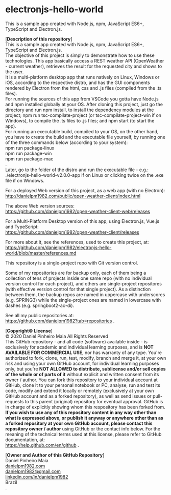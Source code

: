 # electronjs-hello-world
This is a sample app created with Node.js, npm, JavaScript ES6+, TypeScript and Electron.js.

[**Description of this repository**]<br>
This is a sample app created with Node.js, npm, JavaScript ES6+, TypeScript and Electron.js.<br>
The objective of this project is simply to demonstrate how to use these technologies. This app basically access a REST weather API (OpenWeather - current weather), retrieves the result for the requested city and shows to the user.<br>
It is a multi-platform desktop app that runs natively on Linux, Windows or iOS, according to the respective distro, and has the GUI components rendered by Electron from the html, css and .js files (compiled from the .ts files).<br>
For running the sources of this app from VSCode you gotta have Node.js and npm installed globally at your OS. After cloning this project, just go the directory and run npm install, to install the dependency modules at the project; npm run tsc-compilate-project (or tsc-compilate-project-win if on Windows), to compile the .ts files to .js files; and npm start (to start the app).<br>
For running an executable build, compiled to your OS, on the other hand, you have to create the build and the executable file yourself, by running one of the three commands below (according to your system):<br>
npm run package-linux<br>
npm run package-win<br>
npm run package-mac<br>
.<br>
Later, go to the folder of the distro and run the executable file - e.g.: ./electronjs-hello-world-v2.0.0-app if on Linux or clicking twice on the .exe file if on Windows.

For a deployed Web version of this project, as a web app (with no Electron):<br>
http://danielpm1982.com/public/open-weather-client/index.html

The above Web version sources:<br>
https://github.com/danielpm1982/open-weather-client-web/releases

For a Multi-Platform Desktop version of this app, using Electron.js, Vue.js and TypeScript:<br>
https://github.com/danielpm1982/open-weather-client/releases

For more about it, see the references, used to create this project, at:<br>
https://github.com/danielpm1982/electronjs-hello-world/blob/master/references.md

This repository is a single-project repo with Git version control.

Some of my repositories are for backup only, each of them being a collection of tens of projects inside one same repo (with no individual version control for each project), and others are single-project repositores (with effective version control for that single project). As a distinction between them, the backup repos are named in uppercase with underscores (e.g. SPRING3) while the single-project ones are named in lowercase with dashes (e.g. springboot2-ac-di).

See all my public repositories at:<br>
https://github.com/danielpm1982?tab=repositories .

[**Copyright© License**]<br>
© 2020 Daniel Pinheiro Maia All Rights Reserved<br>
This GitHub repository - and all code (software) available inside - is exclusively for academic and individual learning purposes, and is **NOT AVAILABLE FOR COMMERCIAL USE**, nor has warranty of any type. You're authorized to fork, clone, run, test, modify, branch and merge it, at your own risk and using your own GitHub account, for individual learning purposes only, but you're **NOT ALLOWED to distribute, sublicense and/or sell copies of the whole or of parts of it** without explicit and written consent from its owner / author. You can fork this repository to your individual account at GitHub, clone it to your personal notebook or PC, analyse, run and test its code, modify and extend it locally or remotely (exclusively at your own GitHub account and as a forked repository), as well as send issues or pull-requests to this parent (original) repository for eventual approval. GitHub is in charge of explicitly showing whom this respository has been forked from. **If you wish to use any of this repository content in any way other than what is expressed above, or publish it anyway or anywhere other than as a forked repository at your own GitHub account, please contact this repository owner / author** using GitHub or the contact info below. For the meaning of the technical terms used at this license, please refer to GitHub documentation, at: <br> https://help.github.com/en/github .

[**Owner and Author of this GitHub Repository**]<br>
Daniel Pinheiro Maia<br>
[danielpm1982.com](http://www.danielpm1982.com)<br>
danielpm1982@gmail.com<br>
[linkedin.com/in/danielpm1982](https://www.linkedin.com/in/danielpm1982)<br>
Brazil<br>
.

